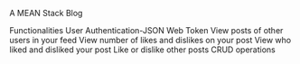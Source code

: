 A MEAN Stack Blog

Functionalities
  User Authentication-JSON Web Token
  View posts of other users in your feed
  View number of likes and dislikes on your post
  View who liked and disliked your post
  Like or dislike other posts
  CRUD operations

  
